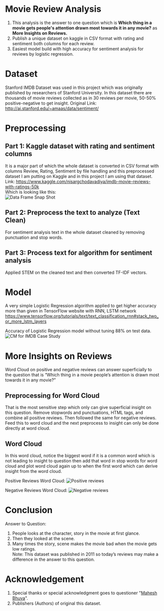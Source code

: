 # Movie Review Analysis
1. This analysis is the answer to one question which is 
**Which thing in a movie gets people's attention drawn most towards it in any movie?** as **More Insights on Reviews.**
2. Publish a unique dataset on kaggle in CSV format with rating and sentiment both columns for each review.
3. Easiest model build with high accuracy for sentiment analysis for reviews by logistic regression.

# Dataset
Stanford IMDB Dataset was used in this project which was originally published by researchers of Stanford University. 
In this dataset there are thousands of movie reviews collected as in 30 reviews per movie, 50-50% positive-negative to get insight.
Original Link: http://ai.stanford.edu/~amaas/data/sentiment/

# Preprocessing
## Part 1: Kaggle dataset with rating and sentiment columns 
It is a major part of which the whole dataset is converted in CSV format with columns Review, Rating, Sentiment by file handling and this preprocessed dataset I am putting on Kaggle and in this project I am using that dataset.</br>
Link: https://www.kaggle.com/nisargchodavadiya/imdb-movie-reviews-with-ratings-50k </br>
Which is looking like this:</br>
![Data Frame Snap Shot](https://user-images.githubusercontent.com/75474944/117930709-f45a9c80-b31b-11eb-8aa1-bafeb59a6d97.PNG)

## Part 2: Preprocess the text to analyze (Text Clean)
For sentiment analysis text in the whole dataset cleaned by removing punctuation and stop words.
## Part 3: Process text for algorithm for sentiment analysis
Applied STEM on the cleaned text and then converted TF-IDF vectors.

# Model
A very simple Logistic Regression algorithm applied to get higher accuracy more than given in TensorFlow website with RNN, LSTM network https://www.tensorflow.org/tutorials/text/text_classification_rnn#stack_two_or_more_lstm_layers

Accuracy of Logistic Regression model without tuning 88% on test data. 
![CM for IMDB Case Study](https://user-images.githubusercontent.com/75474944/117927560-fe7a9c00-b317-11eb-99bb-a8b0ece54aa7.png)

# More Insights on Reviews
Word Cloud on positive and negative reviews can answer superficially to the question that is “Which thing in a movie people’s attention is drawn most towards it in any movie?”

## Preprocessing for Word Cloud
That is the most sensitive step which only can give superficial insight on this question.
Remove stopwords and punctuations, HTML tags, and combine all positive reviews. Then followed the same for negative reviews.
Feed this to word cloud and the next preprocess to insight can only be done directly at word cloud.
 
## Word Cloud
In this word cloud, notice the biggest word if it is a common word which is not leading to insight to question then add that word in stop words for word cloud and plot word cloud again up to when the first word which can derive insight from the word cloud.

Positive Reviews Word Cloud:
![Positive reviews](https://user-images.githubusercontent.com/75474944/117929690-b90b9e00-b31a-11eb-9cd5-b262cdd442ee.png)

Negative Reviews Word Cloud:
![Negative reviews](https://user-images.githubusercontent.com/75474944/117929702-bc068e80-b31a-11eb-84df-42cb8c7782d7.png)

# Conclusion
Answer to Question:
1. People looks at the character, story in the movie at first glance.
2. Then they looked at the scene.
3. Many times the story, scene makes the movie bad when the movie gets low ratings.</br>
Note: This dataset was published in 2011 so today’s reviews may make a difference in the answer to this question.

# Acknowledgement
1. Special thanks or special acknowledgment goes to questioner "[Mahesh Bhuva](https://github.com/mahesh1996)".
2. Publishers (Authors) of  original this dataset.
